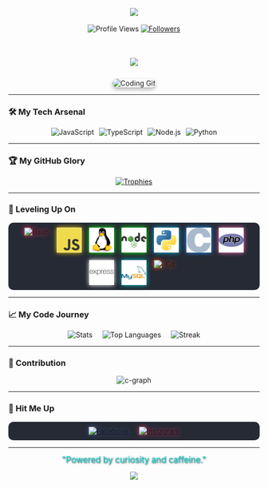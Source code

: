 <p align="center">
  <img src="https://capsule-render.vercel.app/api?type=waving&color=gradient&height=60&section=header"/>
</p>

<div align="center">
  <img src="https://komarev.com/ghpvc/?username=Yugant-Xettri&label=Profile%20Views&color=ff2e63&style=flat-square" alt="Profile Views" />
  <a href="https://github.com/Yugant-Xettri">
    <img src="https://img.shields.io/github/followers/Yugant-Xettri?label=Followers&style=social&color=ff2e63" alt="Followers" />
  </a>
</div>

<h1 align="center">
  <img src="https://readme-typing-svg.demolab.com/?font=Architects+Daughter&size=25&pause=1000&color=FF5722&center=true&vCenter=true&width=600&lines=Hey+there,;I+am+Yugant+Xettri...;A+shadow+moving+through+lines+of+fate.;Crafting+worlds+with+every+line.;JavaScript,+React,+Node,+Next+%E2%80%94+my+tools.;MongoDB,+Supabase,+cloud-bound+power.python. +scraping+and+APIs+in+my+grasp.;Quietly+shaping+code,+one+step+at+a+time. ">
</h1>

<div align="center">
  <img src="https://user-images.githubusercontent.com/74038190/225813708-98b745f2-7d22-48cf-9150-083f1b00d6c9.gif" alt="Coding Gif" width="400" style="border-radius: 15px; box-shadow: 0 4px 8px rgba(0,0,0,0.3);" />
</div>
</div>

---

### 🛠️ My Tech Arsenal
<div align="center" style="display: flex; flex-wrap: wrap; justify-content: center; gap: 10px;">
  <img src="https://img.shields.io/badge/JavaScript-%23F7DF1E?style=for-the-badge&logo=javascript&logoColor=black&color=ffd700" alt="JavaScript" />
  <img src="https://img.shields.io/badge/TypeScript-%23007ACC?style=for-the-badge&logo=typescript&logoColor=white&color=1e90ff" alt="TypeScript" />
  <img src="https://img.shields.io/badge/Node.js-%23339933?style=for-the-badge&logo=node.js&logoColor=white&color=00ff00" alt="Node.js" />
  <img src="https://img.shields.io/badge/Python-%233776AB?style=for-the-badge&logo=python&logoColor=white&color=00b7eb" alt="Python" />
</div>

---

### 🏆 My GitHub Glory
<div align="center">
  <a href="https://github.com/ryo-ma/github-profile-trophy">
    <img src="https://github-profile-trophy.vercel.app/?username=Yugant-Xettri&theme=dracula&no-frame=true&column=6&margin-w=15" alt="Trophies" />
  </a>
</div>

---

### 🌟 Leveling Up On
<div align="center" style="display: flex; flex-wrap: wrap; justify-content: center; gap: 15px; background: #252a34; padding: 10px; border-radius: 10px;">
  <img src="https://www.vectorlogo.zone/logos/gnu_bash/gnu_bash-icon.svg" alt="Bash" width="50" height="50" style="filter: drop-shadow(0 0 5px #ff2e63);" />
  <img src="https://raw.githubusercontent.com/devicons/devicon/master/icons/javascript/javascript-original.svg" alt="JavaScript" width="50" height="50" style="filter: drop-shadow(0 0 5px #ffd700);" />
  <img src="https://raw.githubusercontent.com/devicons/devicon/master/icons/linux/linux-original.svg" alt="Linux" width="50" height="50" style="filter: drop-shadow(0 0 5px #00ff00);" />
  <img src="https://raw.githubusercontent.com/devicons/devicon/master/icons/nodejs/nodejs-original-wordmark.svg" alt="Node.js" width="50" height="50" style="filter: drop-shadow(0 0 5px #00ff00);" />
  <img src="https://raw.githubusercontent.com/devicons/devicon/master/icons/python/python-original.svg" alt="Python" width="50" height="50" style="filter: drop-shadow(0 0 5px #00b7eb);" />
  <img src="https://raw.githubusercontent.com/devicons/devicon/master/icons/c/c-original.svg" alt="C" width="50" height="50" style="filter: drop-shadow(0 0 5px #1e90ff);" />
  <img src="https://raw.githubusercontent.com/devicons/devicon/master/icons/php/php-original.svg" alt="PHP" width="50" height="50" style="filter: drop-shadow(0 0 5px #ff69b4);" />
  <img src="https://raw.githubusercontent.com/devicons/devicon/master/icons/express/express-original-wordmark.svg" alt="Express" width="50" height="50" style="filter: drop-shadow(0 0 5px #fff);" />
  <img src="https://raw.githubusercontent.com/devicons/devicon/master/icons/mysql/mysql-original-wordmark.svg" alt="MySQL" width="50" height="50" style="filter: drop-shadow(0 0 5px #00ced1);" />
  <img src="https://www.vectorlogo.zone/logos/git-scm/git-scm-icon.svg" alt="Git" width="50" height="50" style="filter: drop-shadow(0 0 5px #ff4500);" />
</div>

---

### 📈 My Code Journey
<div align="center" style="display: flex; flex-wrap: wrap; justify-content: center; gap: 20px;">
  <img src="https://github-readme-stats.vercel.app/api?username=Yugant-Xettri&show_icons=true&theme=midnight-purple&hide_border=true&bg_color=1a1b27" alt="Stats" />
  <img src="https://github-readme-stats.vercel.app/api/top-langs?username=Yugant-Xettri&show_icons=true&theme=midnight-purple&hide_border=true&layout=compact&bg_color=1a1b27" alt="Top Languages" />
  <img src="https://github-readme-streak-stats.herokuapp.com/?user=Yugant-Xettri&theme=midnight-purple&hide_border=true&background=1a1b27" alt="Streak" />
</div>

------

### 🌟 Contribution
<div align="center">
    <img src="https://github-readme-activity-graph.vercel.app/graph?username=Yugant-Xettri&theme=react-dark&area=true&radius=20&days=30&custom_title=My%20This%20Month%20Contribution%20Graph" alt="c-graph" />
</div>

---

### 📲 Hit Me Up
<div align="center" style="display: flex; justify-content: center; gap: 20px; background: #252a34; padding: 10px; border-radius: 10px;">
 
  <a href="https://www.facebook.com/profile.php?id=61576971157427" target="_blank">
    <img src="https://raw.githubusercontent.com/rahuldkjain/github-profile-readme-generator/master/src/images/icons/Social/facebook.svg" alt="Facebook" height="40" width="50" style="filter: drop-shadow(0 0 5px #3b5998);" />
  </a>
  <a href="https://www.instagram.com/yugant__xettri" target="_blank">
    <img src="https://raw.githubusercontent.com/rahuldkjain/github-profile-readme-generator/master/src/images/icons/Social/instagram.svg" alt="Instagram" height="40" width="50" style="filter: drop-shadow(0 0 5px #e1306c);" />
  </a>
</div>

---

<div align="center" style="color: #08d9d6; font-size: 1.2em; text-shadow: 1px 1px 3px #333;">
  "Powered by curiosity and caffeine."
</div>


<p align="center">
  <img src="https://capsule-render.vercel.app/api?type=waving&color=gradient&height=60&section=footer"/>
</p>
